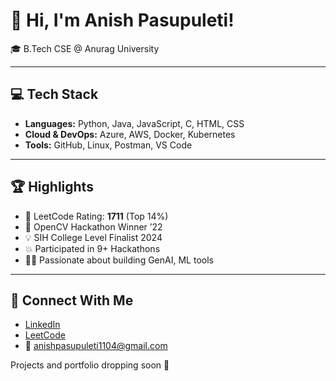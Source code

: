 # 👋 Hi, I'm Anish Pasupuleti!                         
                                                           
🎓 B.Tech CSE @ Anurag University                    
                     
---                                                       
                                                             
## 💻 Tech Stack                                       
                             
- **Languages:** Python, Java, JavaScript, C, HTML, CSS                  
- **Cloud & DevOps:** Azure, AWS, Docker, Kubernetes       
- **Tools:** GitHub, Linux, Postman, VS Code   
 
---   
  
## 🏆 Highlights

- 🧠 LeetCode Rating: **1711** (Top 14%) 
- 🥇 OpenCV Hackathon Winner ’22
- 💡 SIH College Level Finalist 2024
- 💥 Participated in 9+ Hackathons
- 👨‍💻 Passionate about building GenAI, ML tools

--- 

## 🔗 Connect With Me

- [LinkedIn](https://www.linkedin.com/in/anishpasupuleti/)
- [LeetCode](https://leetcode.com/u/AnishSai/)
- 📧 anishpasupuleti1104@gmail.com

Projects and portfolio dropping soon 🚀
